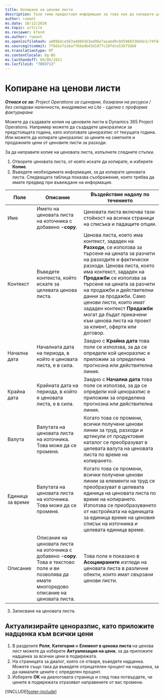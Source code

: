 ```yaml
---
title: Копиране на ценови листи
description: Тази тема предоставя информация за това как да копирате ценови листи в Project Operations.
author: rumant
ms.date: 10/13/2020
ms.topic: article
ms.reviewer: kfend
ms.author: rumant
ms.openlocfilehash: ad09bdce563a48843b3ed96e7aaabd9c0d5960336b9e1c74fddb9b61f760f4cd
ms.sourcegitcommit: 7f8d1e7a16af769adb43d1877c28fdce53975db8
ms.translationtype: MT
ms.contentlocale: bg-BG
ms.lasthandoff: 08/06/2021
ms.locfileid: "7003713"
---
```

# <a name="copy-price-lists"></a>Копиране на ценови листи

_**Отнася се за:** Project Operations за сценарии, базирани на ресурси / без складови наличности, внедряване на Lite - сделка с проформа фактуриране_

Можете да създавате копия на ценовите листи в Dynamics 365 Project Operations. Например можете да създадете ценоразписи за предстоящата година, като използвате ценоразпис от текущата година.  Или можете да копирате ценоразпис за цените на сметките и продажните цени от ценовите листи за разходи. 

За да направите копие на ценовата листа, изпълнете следните стъпки.

1. Отворете ценовата листа, от която искате да копирате, и изберете **Копие**.
2. Въведете необходимата информация, за да копирате ценовата листа. Следващата таблица показва съображения, които трябва да имате предвид при въвеждане на информация.

| Поле | Описание | Въздействие надолу по течението |
| --- | --- | --- |
| Име | Името на ценовата листа на източника с добавено **-copy**. | Ценовата листа включва тази стойност на всички страници на списъка и падащите опции. |
| Контекст | Въведете контекста, който искате за целевата ценова листа. | Ценова листа, което има контекст, зададен на **Разходи**, се използва за търсене на цената за разчети на разходите и фактически разходи. Ценова листа, което има контекст, зададен на **Продажби** се използва за търсене на цената за разчети на продажби и действителни данни за продажби. Само ценови листи, които имат зададен контекст **Продажби** могат да бъдат прикачени към ценова листа на проект за клиент, оферти или договор. |
| Начална дата | Началната дата на периода, в който е ценовата листа, е в сила. | Заедно с **Крайна дата** това поле се използва, за да се определи кой ценоразпис е приложим за определена прогнозна или действителна линия. |
| Крайна дата | Крайната дата на периода, в който е ценовата листа, е в сила. | Заедно с **Начална дата** това поле се използва, за да се определи кой ценоразпис е приложим за определена прогнозна или действителна линия. |
| Валута | Валутата на ценовата листа на източника. Това може да се променя. | Когато това се промени, всички получени ценови линии за труд, разходи и артикули от продуктовия каталог се преобразуват в целевата валута на ценовата листа по време на копирането. |
| Единица за време | Валутата на ценовата листа на източника. Това може да се променя. | Когато това се промени, всички получени ценови линии за елементи на труд се преобразуват в целевата единица на ценовата листа по време на копирането. Използва се преобразуването от настройката на единицата за единица време на ценовия списък на източника и целевата единица време. |
| Описание | Описание на ценовата листа на източника с добавено **-copy**. Това е текстово поле и ви позволява да имате многоредово описание на ценовата листа. | Това поле е показано в **Асоциираните** изгледи на ценовата листа в различни обекти, които имат свързани ценови листи. |

3. Записване на ценовата листа. 

## <a name="update-a-price-list-by-applying-a-mark-up-to-all-the-prices"></a>Актуализирайте ценоразпис, като приложите надценка към всички цени

1. В разделите **Роля**, **Категория** и **Елемент в ценова листа** на ценова лист можете да изберете **Актуализация на цени**, за да приложите надценка за всички цени в подмрежата. 
2. На страницата за диалог, която се отваря, въведете надценка. Можете също така да въведете отрицателен процент на надценка, за да намалите цените с определен процент. 
3. Изберете **OK** на диалоговата страница и след това потвърдете, че цените в подмрежата отразяват направените от вас промени.


[!INCLUDE[footer-include](../includes/footer-banner.md)]
